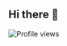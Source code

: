## Hi there 👋
![Profile views](https://visitor-badge.laobi.icu/badge?page_id=vnoi)

<!--
**nguyennhuttruongctg/nguyennhuttruongctg** is a ✨ _special_ ✨ repository because its `README.md` (this file) appears on your GitHub profile.
![Profile views](https://visitor-badge.laobi.icu/badge?page_id=your-username)

Here are some ideas to get you started:

- 🔭 I’m currently working on ...
- 🌱 I’m currently learning ...
- 👯 I’m looking to collaborate on ...
- 🤔 I’m looking for help with ...
- 💬 Ask me about ...
- 📫 How to reach me: ...
- 😄 Pronouns: ...
- ⚡ Fun fact: ...
-->
